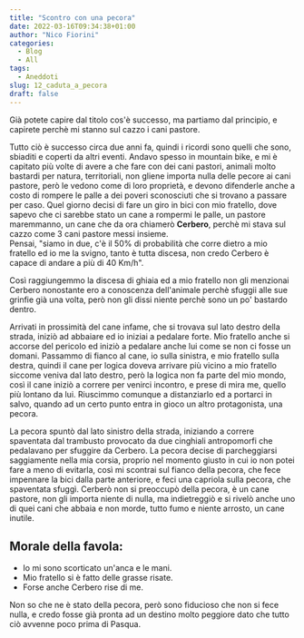 ```yaml
---
title: "Scontro con una pecora"
date: 2022-03-16T09:34:38+01:00
author: "Nico Fiorini"
categories: 
  - Blog
  - All
tags: 
  - Aneddoti
slug: 12_caduta_a_pecora
draft: false
---
```


Già potete capire dal titolo cos'è successo, ma partiamo dal principio, e capirete 
perchè mi stanno sul cazzo i cani pastore.

Tutto ciò è successo circa due anni fa, quindi i ricordi sono quelli che sono, sbiaditi e coperti da altri eventi.
Andavo spesso in mountain bike, e mi è capitato più volte di avere a che fare con dei cani pastori,
animali molto bastardi per natura, territoriali, non gliene importa nulla delle pecore ai cani pastore,
però le vedono come di loro proprietà, e devono difenderle anche a costo di rompere le palle a dei poveri
sconosciuti che si trovano a passare per caso.
Quel giorno decisi di fare un giro in bici con mio fratello,
dove sapevo che ci sarebbe stato un cane a rompermi le palle, un pastore maremmanno,
un cane che da ora chiamerò **Cerbero**, perchè mi stava sul cazzo come 3 cani pastore messi insieme.  
Pensai, "siamo in due, c'è il 50% di probabilità che corre dietro a mio fratello 
ed io me la svigno, tanto è tutta discesa, non credo Cerbero è capace di andare
a più di 40 Km/h".

Così raggiungemmo la discesa di ghiaia ed a mio fratello non gli menzionai
Cerbero nonostante ero a conoscenza dell'animale perchè sfuggii 
alle sue grinfie già una volta, però non gli dissi niente perchè sono
un po' bastardo dentro.

Arrivati in prossimità del cane infame, che si trovava sul lato destro della
strada, iniziò ad abbaiare ed io iniziai a pedalare forte.
Mio fratello anche si accorse del pericolo ed iniziò a pedalare anche lui come
se non ci fosse un domani. Passammo di fianco al cane, io sulla sinistra,
e mio fratello sulla destra, quindi il cane per logica doveva arrivare
più vicino a mio fratello siccome veniva dal lato destro,
però la logica non fa parte del mio mondo,
così il cane iniziò a correre per venirci incontro, e prese di mira me, quello più lontano da lui.
Riuscimmo comunque a distanziarlo ed a portarci in salvo, quando ad un certo
punto entra in gioco un altro protagonista, una pecora.

La pecora spuntò dal lato sinistro della strada, iniziando
a correre spaventata dal trambusto provocato da due cinghiali antropomorfi che pedalavano
per sfuggire da Cerbero.
La pecora decise di parcheggiarsi saggiamente
nella mia corsia, proprio nel momento giusto in cui io non potei
fare a meno di evitarla, così mi scontrai sul fianco della pecora,
che fece impennare la bici dalla parte anteriore, e feci una capriola sulla pecora, che spaventata
sfuggì.
Cerberò non si preoccupò della pecora, è un cane pastore, non gli importa niente di nulla, ma indietreggiò e si
rivelò anche uno di quei cani che abbaia e non morde, tutto fumo e niente arrosto, un cane inutile.

## Morale della favola:

* Io mi sono scorticato un'anca e le mani.
* Mio fratello si è fatto delle grasse risate.
* Forse anche Cerbero rise di me.

Non so che ne è stato della pecora, però sono fiducioso che non si fece nulla, 
e credo fosse già pronta ad un destino molto peggiore dato che tutto ciò avvenne poco prima di Pasqua.

